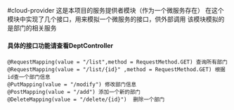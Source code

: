#cloud-provider
    这是本项目的服务提供者模块（作为一个微服务存在）
    在这个模块中实现了几个接口，用来模拟一个微服务的接口，供外部调用
    该模块模拟的是部门的相关服务
    
####  具体的接口功能请查看DeptController
    @RequestMapping(value = "/list",method = RequestMethod.GET) 查询所有部门
    @RequestMapping(value = "/list/{id}" ,method = RequestMethod.GET) 根据id查一个部门信息
    @PutMapping(value = "/modify") 修改部门信息
    @PostMapping(value = "/add") 添加一个新的部门
    @DeleteMapping(value = "/delete/{id}")  删除一个部门 
    